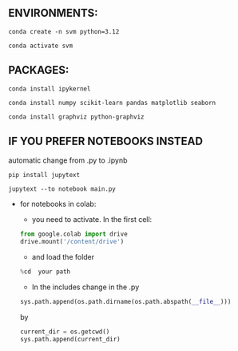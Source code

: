 ## ENVIRONMENTS:

```
conda create -n svm python=3.12
```

```
conda activate svm
```

## PACKAGES:

```
conda install ipykernel

conda install numpy scikit-learn pandas matplotlib seaborn

conda install graphviz python-graphviz
```

## IF YOU PREFER NOTEBOOKS INSTEAD

automatic change from .py to .ipynb

```
pip install jupytext
```

```
jupytext --to notebook main.py
```

* for notebooks in colab:
    * you need to activate.  In the first cell:

    ```python
    from google.colab import drive
    drive.mount('/content/drive')
    ```

    * and  load the folder
    ```python 
    %cd  your path
    ```
    *   In the includes change in the .py
    ```python
    sys.path.append(os.path.dirname(os.path.abspath(__file__)))
    ```

    by 

    ```python
    current_dir = os.getcwd()
    sys.path.append(current_dir)
    ```


